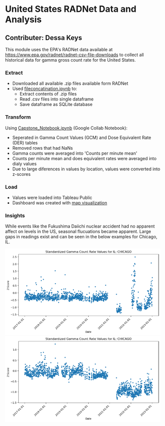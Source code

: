 # United States RADNet Data and Analysis
## Contributer: Dessa Keys

This module uses the EPA's RADNet data available at https://www.epa.gov/radnet/radnet-csv-file-downloads to collect all historical data for gamma gross count rate for the United States.

### Extract
  * Downloaded all available .zip files available form RADNet
  * Used [fileconcatination.ipynb](https://github.com/dessak/ISTA498-Capstone/blob/main/US/FileConcatination.ipynb) to:
      - Extract contents of .zip files
      - Read .csv files into single dataframe
      - Save dataframe as SQLite database
### Transform
Using [Capstone_Notebook.ipynb](https://github.com/dessak/ISTA498-Capstone/blob/main/US/Capstone_Notebook.ipynb) (Google Collab Notebook):
  * Seperated in Gamma Count Values (GCM) and Dose Equivalent Rate (DER) tables
  * Removed rows that had NaNs
  * Gamma counts were averaged into 'Counts per minute mean'
  * Counts per minute mean and does equivalent rates were averaged into dialy values
  * Due to large diferences in values by location, values were converted into z-scores
### Load
  * Values were loaded into Tableau Public
  * Dashboard was created with [map visualization](https://public.tableau.com/app/profile/dessa2111/viz/ProjectRadiance/Map)

### Insights
While events like the Fukushima Daiichi nuclear accident had no apparent affect on levels in the US, seasonal flucuations became apparent. Large gaps in readings exist and can be seen in the below examples for Chicago, IL.

![Dose Equivalent Rate](https://github.com/dessak/ISTA498-Capstone/blob/main/US/Chicago_DER.png)
![Gamma Count Rate](https://github.com/dessak/ISTA498-Capstone/blob/main/US/Chicago_GCR.png)
